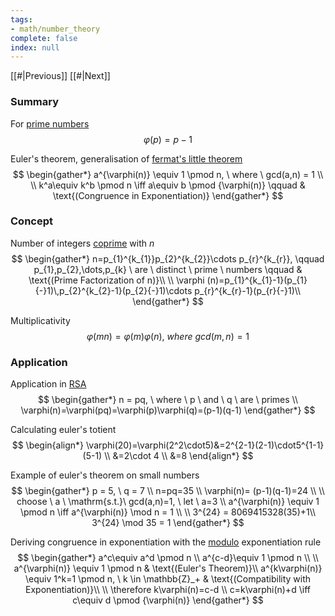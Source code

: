 ```yaml
---
tags:
- math/number_theory
complete: false
index: null
---
```

[[#|Previous]]   [[#|Next]]
### Summary
For [prime numbers](/labyrinth/notes/math/others/prime_numbers)
$$
\varphi(p) = p-1
$$

Euler's theorem, generalisation of [fermat's little theorem](/labyrinth/notes/math/others/fermat's_little_theorem)
$$
\begin{gather*}
a^{\varphi(n)} \equiv 1 \pmod n, \ where \ gcd(a,n) = 1 \\
\\
k^a\equiv k^b \pmod n \iff a\equiv b \pmod {\varphi(n)} \qquad & \text{(Congruence in Exponentiation)}
\end{gather*}
$$
### Concept
Number of integers [coprime](/labyrinth/notes/math/others/greatest_common_divisor#^449690) with $n$
$$
\begin{gather*}
n=p_{1}^{k_{1}}p_{2}^{k_{2}}\cdots p_{r}^{k_{r}}, \qquad p_{1},p_{2},\dots,p_{k} \ are \ distinct \ prime \ numbers \qquad & \text{(Prime Factorization of n)}\\
\\
\varphi (n)=p_{1}^{k_{1}-1}(p_{1}{-}1)\,p_{2}^{k_{2}-1}(p_{2}{-}1)\cdots p_{r}^{k_{r}-1}(p_{r}{-}1)\\
\end{gather*}
$$

Multiplicativity
$$
\varphi(mn)=\varphi(m)\varphi(n), \ where \ gcd(m, n) = 1
$$
### Application
Application in [RSA](/labyrinth/notes/math/others/RSA)
$$
\begin{gather*}
n = pq, \ where \ p \ and \ q \ are \ primes \\
\varphi(n)=\varphi(pq)=\varphi(p)\varphi(q)=(p-1)(q-1)
\end{gather*}
$$

Calculating euler's totient
$$
\begin{align*}
\varphi(20)=\varphi(2^2\cdot5)&=2^{2-1}(2-1)\cdot5^{1-1}(5-1) \\
&=2\cdot 4 \\
&=8
\end{align*}
$$

Example of euler's theorem on small numbers
$$
\begin{gather*}
p = 5, \ q = 7 \\
n=pq=35 \\
\varphi(n)= (p-1)(q-1)=24 \\
\\
choose \ a \ \mathrm{s.t.}\ gcd(a,n)=1, \ let \ a=3 \\
a^{\varphi(n)} \equiv 1 \pmod n \iff a^{\varphi(n)} \mod n = 1 \\
\\
3^{24} = 8069415328(35)+1\\
3^{24} \mod 35 = 1
\end{gather*}
$$

Deriving congruence in exponentiation with the [modulo](/labyrinth/notes/math/others/modulo) exponentiation rule
$$
\begin{gather*}
a^c\equiv a^d \pmod n \\
a^{c-d}\equiv 1 \pmod n \\
\\
a^{\varphi(n)} \equiv 1 \pmod n & \text{(Euler's Theorem)}\\
a^{k\varphi(n)} \equiv 1^k=1 \pmod n, \ k \in \mathbb{Z}_+ & \text{(Compatibility with Exponentiation)}\\
\\
\therefore k\varphi(n)=c-d \\
c=k\varphi(n)+d \iff c\equiv d \pmod {\varphi(n)}
\end{gather*}
$$

